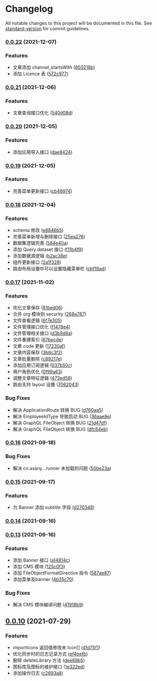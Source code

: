 # Changelog

All notable changes to this project will be documented in this file. See [standard-version](https://github.com/conventional-changelog/standard-version) for commit guidelines.

### [0.0.22](https://github.com/limaofeng/asany-server/compare/v0.0.21...v0.0.22) (2021-12-07)


### Features

* 文章添加 channel_startsWith ([850218b](https://github.com/limaofeng/asany-server/commit/850218b02c2a203b2fc6430a55215b7ed0816dc6))
* 添加 Licence 表 ([572c977](https://github.com/limaofeng/asany-server/commit/572c977033c93e36a4e0d6650f74c45ac010d421))

### [0.0.21](https://github.com/limaofeng/asany-server/compare/v0.0.20...v0.0.21) (2021-12-06)


### Features

* 文章查询接口优化 ([540d08d](https://github.com/limaofeng/asany-server/commit/540d08d414fb49370f8d3d5acdfc3b999ddde736))

### [0.0.20](https://github.com/limaofeng/asany-server/compare/v0.0.19...v0.0.20) (2021-12-05)


### Features

* 添加应用导入接口 ([dae8424](https://github.com/limaofeng/asany-server/commit/dae8424484d06b7f6114347ca94310a276f840db))

### [0.0.19](https://github.com/limaofeng/asany-server/compare/v0.0.18...v0.0.19) (2021-12-05)


### Features

* 完善菜单更新接口 ([cb48974](https://github.com/limaofeng/asany-server/commit/cb48974278ff37e0cc1b8c9e205dd6529ce94059))

### [0.0.18](https://github.com/limaofeng/asany-server/compare/v0.0.17...v0.0.18) (2021-12-04)


### Features

* schema 修改 ([e8846b5](https://github.com/limaofeng/asany-server/commit/e8846b58b9cde2e7c0339db67042eb65e46a7c66))
* 完善菜单新增与删除接口 ([25ea276](https://github.com/limaofeng/asany-server/commit/25ea27611426edc1fdb6dd63c32c2d6e3f35b2e2))
* 数据集逻辑完善 ([584e40a](https://github.com/limaofeng/asany-server/commit/584e40a2ee836cf1c5b609624a2e8738bb47dfb4))
* 添加 Query.dataset 接口 ([f11b4f9](https://github.com/limaofeng/asany-server/commit/f11b4f90fe405923e44cad1d940ec23e21b7142c))
* 添加数据源逻辑 ([b2ac38e](https://github.com/limaofeng/asany-server/commit/b2ac38e281186f2505db49e08731cbf1f1bc1f0c))
* 组件更新接口 ([2a1f328](https://github.com/limaofeng/asany-server/commit/2a1f328a06c564ff2692171c5494eb5f6b4b4bfb))
* 路由布局设置中可以设置隐藏菜单栏 ([cbf18ad](https://github.com/limaofeng/asany-server/commit/cbf18ad3e6d33f12e7df3ff0d55a423c6fde24bc))

### [0.0.17](https://github.com/limaofeng/asany-server/compare/v0.0.16...v0.0.17) (2021-11-02)


### Features

* 优化文章保存 ([81bed06](https://github.com/limaofeng/asany-server/commit/81bed062afbdcf4a6c6fea2f7e9b80db41474e79))
* 合并 org 模块到 security ([268a787](https://github.com/limaofeng/asany-server/commit/268a78724bc9a71190ab07f3328462c957da6ce9))
* 文件查看逻辑 ([6f7e305](https://github.com/limaofeng/asany-server/commit/6f7e305450bdeac34612651f88ea83ac3cb08bec))
* 文件管理接口优化 ([f1478e4](https://github.com/limaofeng/asany-server/commit/f1478e4326fde1e80ce65f9bef510beda04f9dff))
* 文件管理相关接口 ([d3b9d6a](https://github.com/limaofeng/asany-server/commit/d3b9d6ac1a25aa2a7f7df18ca96f098dc42e061a))
* 文件重建索引 ([67becde](https://github.com/limaofeng/asany-server/commit/67becdedf14a6c92e2cacff42bc5dfb3074f185a))
* 文章 code 更新 ([17230af](https://github.com/limaofeng/asany-server/commit/17230af6ec252dd512e398e3ce94be9cd8178938))
* 文章内容保存 ([3b8c3f2](https://github.com/limaofeng/asany-server/commit/3b8c3f2071a3cd9b5751b929bff4eb053c9c6645))
* 文章批量删除 ([c89217e](https://github.com/limaofeng/asany-server/commit/c89217ed186e1503693af458c76563abdc140657))
* 添加应用订阅逻辑 ([037b50c](https://github.com/limaofeng/asany-server/commit/037b50c0d5a5a2aef3763b984dc7df3f82f5ed6c))
* 用户角色优化 ([0f99a63](https://github.com/limaofeng/asany-server/commit/0f99a638747d9e0afa2e6e3139809812591987c7))
* 调整文章特征逻辑 ([473ed58](https://github.com/limaofeng/asany-server/commit/473ed583da7813be6ce53180a586cf8696e1fa3c))
* 路由支持 layout 设置 ([7062043](https://github.com/limaofeng/asany-server/commit/706204383c0ed9b180657c8a27894b6ea9d4cf22))


### Bug Fixes

* 解决 ApplicationRoute 转换 BUG ([d760aa5](https://github.com/limaofeng/asany-server/commit/d760aa5f2aa8d08a3bf15c2937f5f03120fc36eb))
* 解决 EmployeeIdType 导致启动 BUG ([36aae8e](https://github.com/limaofeng/asany-server/commit/36aae8eea9b58a81bafefb00f003fb2cc4c87d6e))
* 解决 GraphQL FileObject 转换 BUG ([21d47df](https://github.com/limaofeng/asany-server/commit/21d47dfd44258d2f21bd7336c5ef8423538ebebd))
* 解决 GraphQL FileObject 转换 BUG ([dfc64eb](https://github.com/limaofeng/asany-server/commit/dfc64eb0fcb0eeca562ac9b6a1df6ce6f3eedfc7))

### [0.0.16](https://github.com/limaofeng/asany-server/compare/v0.0.15...v0.0.16) (2021-09-18)


### Bug Fixes

* 解决 cn.asany.*.*.runner 未加载的问题 ([50be23a](https://github.com/limaofeng/asany-server/commit/50be23a843607117dde3136b75b0032b40cf99b5))

### [0.0.15](https://github.com/limaofeng/asany-server/compare/v0.0.14...v0.0.15) (2021-09-17)


### Features

* 为 Banner 添加 subtitle 字段 ([d270348](https://github.com/limaofeng/asany-server/commit/d270348e1c64b0848797c16bff1f814b353aac75))

### [0.0.14](https://github.com/limaofeng/asany-server/compare/v0.0.13...v0.0.14) (2021-09-16)

### [0.0.13](https://github.com/limaofeng/asany-server/compare/v0.0.12...v0.0.13) (2021-09-16)


### Features

* 添加 Banner 接口 ([a14814c](https://github.com/limaofeng/asany-server/commit/a14814c8a7ae272d031541f876dda9b00b2b68fa))
* 添加 CMS 模块 ([125c0f3](https://github.com/limaofeng/asany-server/commit/125c0f3c3b86acd53d7c203e3b2ba21f46c8a79a))
* 添加 FileObjectFormatDirective 指令 ([587ae87](https://github.com/limaofeng/asany-server/commit/587ae875db4c6b3a6b0fbc7c0c61c24b0ad5aae4))
* 添加菜单及banner ([4b35c70](https://github.com/limaofeng/asany-server/commit/4b35c70dd388493ccf78377671f9c62b1ace23e5))


### Bug Fixes

* 解决 CMS 模块编译问题 ([41918b9](https://github.com/limaofeng/asany-server/commit/41918b978f081e179e5903c1283c717ae6ff007d))

## [0.0.10](https://github.com/limaofeng/asany-server/compare/v0.0.9...v0.0.10) (2021-07-29)


### Features

* importIcons 返回值修改未 Icon[] ([d1d75f1](https://github.com/limaofeng/asany-server/commit/d1d75f1471ca71260faf58cfd5eb582dd800e81e))
* 优化同步时的日志记录方式 ([ef4befb](https://github.com/limaofeng/asany-server/commit/ef4befbe96125fa28bedee0c6f9365a68c533ad7))
* 删除 deleteLibrary 方法 ([dee69b5](https://github.com/limaofeng/asany-server/commit/dee69b5a6db38db66d83cd1812eaaa2b11f01ef4))
* 图标库及图标的维护接口 ([1e322ed](https://github.com/limaofeng/asany-server/commit/1e322ed7094779c69c11f4c08d82903c414c4bc3))
* 添加操作日志 ([c2693a8](https://github.com/limaofeng/asany-server/commit/c2693a88776bad9b500ee507c94e976ec922a91e))
